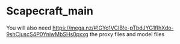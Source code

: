 # Scapecraft_main

You will also need https://mega.nz/#!GYo1VCIB!e-pTbdJYG1fIhXdo-9shCjuscS4P0YniwMbSHs0pxxg the proxy files and model files
